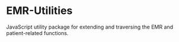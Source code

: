 # EMR-Utilities
JavaScript utility package for extending and traversing the EMR and patient-related functions.
